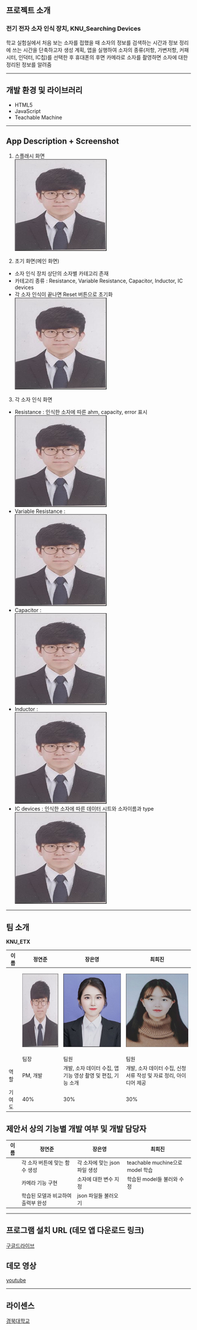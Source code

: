 ## 프로젝트 소개

### 전기 전자 소자 인식 장치, KNU_Searching Devices

학교 실험실에서 처음 보는 소자를 접했을 때 소자의 정보를 검색하는 시간과 정보 정리에 쓰는 시간을 단축하고자 생성 계획, 앱을 실행하여 소자의 종류(저항, 가변저항, 커패시터, 인덕터, IC칩)를 선택한 후 휴대폰의 후면 카메라로 소자를 촬영하면 소자에 대한 정리된 정보를 알려줌

---

## 개발 환경 및 라이브러리

- HTML5
- JavaScript
- Teachable Machine

---

## App Description + Screenshot

1. 스플래시 화면 <Br>
   <img src="./readme/정연준.JPG" width="250px" height="250px">

2. 초기 화면(메인 화면)
- 소자 인식 장치 상단의 소자별 카테고리 존재
- 카테고리 종류 : Resistance, Variable Resistance, Capacitor, Inductor, IC devices
- 각 소자 인식이 끝나면 Reset 버튼으로 초기화 <Br>
  <img src="./readme/정연준.JPG" width="250px" height="250px">

3. 각 소자 인식 화면
- Resistance : 인식한 소자에 따른 ahm, capacity, error 표시 <Br>
  <img src="./readme/정연준.JPG" width="250px" height="250px">
- Variable Resistance : <Br>
  <img src="./readme/정연준.JPG" width="250px" height="250px">
- Capacitor : <Br>
  <img src="./readme/정연준.JPG" width="250px" height="250px">
- Inductor : <Br>
  <img src="./readme/정연준.JPG" width="250px" height="250px">
- IC devices : 인식한 소자에 따른 데이터 시트와 소자이름과 type <Br>
  <img src="./readme/정연준.JPG" width="250px" height="250px">

---

## 팀 소개

**KNU_ETX**

| 이름   | 정연준                                                                             | 장은영                                                                             | 최희진                                                                             |
| ------ | ---------------------------------------------------------------------------------- | ---------------------------------------------------------------------------------- | ---------------------------------------------------------------------------------- |
|        | <p align="center"><img src="./readme/정연준.JPG" width="200px" height="200px"></p> | <p align="center"><img src="./readme/장은영.JPG" width="200px" height="200px"></p> | <p align="center"><img src="./readme/최희진.JPG" width="200px" height="200px"></p> |
|        | 팀장                                                                               | 팀원                                                                               | 팀원                                                                               |
| 역할   | PM, 개발                                                                           | 개발, 소자 데이터 수집, 앱 기능 영상 촬영 및 편집, 기능 소개                           |  개발, 소자 데이터 수집, 신청서류 작성 및 자료 정리, 아이디어 제공                      |
| 기여도 | 40%                                                                                | 30%                                                                                | 30%                                                                                |

## 제안서 상의 기능별 개발 여부 및 개발 담당자

| 이름 | 정연준                             | 장은영                        | 최희진                           |
| ---- | ---------------------------------- | ----------------------------- | -------------------------------- |
|      | 각 소자 버튼에 맞는 함수 생성      | 각 소자에 맞는 json 파일 생성 | teachable muchine으로 model 학습 |
|      | 카메라 기능 구현                   | 소자에 대한 변수 지정         | 학습된 model들 불러와 수정       |
|      | 학습된 모델과 비교하여 출력부 완성 | json 파일들 불러오기          |                                  |

---

## 프로그램 설치 URL (데모 앱 다운로드 링크)

[구글드라이브](https://drive.google.com/drive/folders/1QztO9cBt-DbEMAD4O0nkm5--Hy21n46N?usp=share_link)

## 데모 영상

[youtube](https://youtu.be/3a5JKWZjEsM)

---

## 라이센스

[경북대학교](https://www.knu.ac.kr/wbbs/wbbs/main/main.action)
